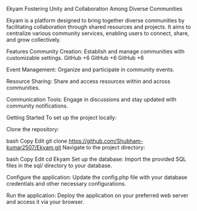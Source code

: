 Ekyam
Fostering Unity and Collaboration Among Diverse Communities

Ekyam is a platform designed to bring together diverse communities by facilitating collaboration through shared resources and projects. It aims to centralize various community services, enabling users to connect, share, and grow collectively.​

Features
Community Creation: Establish and manage communities with customizable settings.​
GitHub
+6
GitHub
+6
GitHub
+6

Event Management: Organize and participate in community events.​

Resource Sharing: Share and access resources within and across communities.​

Communication Tools: Engage in discussions and stay updated with community notifications.​

Getting Started
To set up the project locally:

Clone the repository:

bash
Copy
Edit
git clone https://github.com/Shubham-kumar2507/Ekyam.git
Navigate to the project directory:

bash
Copy
Edit
cd Ekyam
Set up the database: Import the provided SQL files in the sql/ directory to your database.

Configure the application: Update the config.php file with your database credentials and other necessary configurations.

Run the application: Deploy the application on your preferred web server and access it via your browser.

